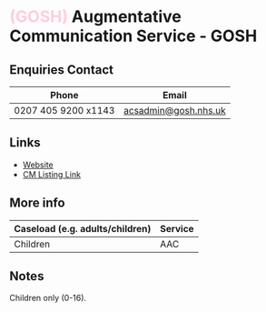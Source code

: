 
# <span style="color:#ffcce0;">(GOSH)</span> Augmentative Communication Service - GOSH

## Enquiries Contact
| Phone | Email |
| ----- | ----- |
| 0207 405 9200 x1143 | acsadmin@gosh.nhs.uk |

## Links

- [Website](http://www.gosh.nhs.uk/medical-information/clinical-specialties/neurodisability-information-parents-and-visitors/clinics-and-services/augmentative-communication-service)
- [CM Listing Link](http://www.communicationmatters.org.uk/contact-assessment-service/wolfson-neurodisability-team-communication-service)

## More info
| Caseload (e.g. adults/children) | Service |
| ------------------------------- | ------- |
| Children | AAC |


## Notes

Children only (0-16).
